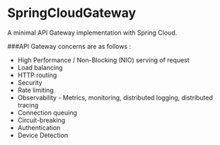 # SpringCloudGateway
A minimal API Gateway implementation with Spring Cloud. 

###API Gateway concerns are as follows : 

* High Performance / Non-Blocking (NIO) serving of request
* Load balancing
* HTTP routing
* Security
* Rate limiting
* Observability - Metrics, monitoring, distributed logging, distributed tracing
* Connection queuing
* Circuit-breaking
* Authentication
* Device Detection
